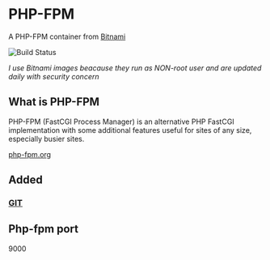 # PHP-FPM

A PHP-FPM container from [Bitnami](https://hub.docker.com/r/bitnami/php-fpm)

![Build Status](https://drone.ch1.ninja/api/badges/Ch1ch1/php-fpm/status.svg)

*I use Bitnami images beacause they run as NON-root user and are updated daily with security concern*

## What is PHP-FPM

PHP-FPM (FastCGI Process Manager) is an alternative PHP FastCGI implementation with some additional features useful for sites of any size, especially busier sites.

[php-fpm.org](https://php-fpm.org)

## Added

### [GIT](https://git-scm.com/)  

## Php-fpm port

9000
